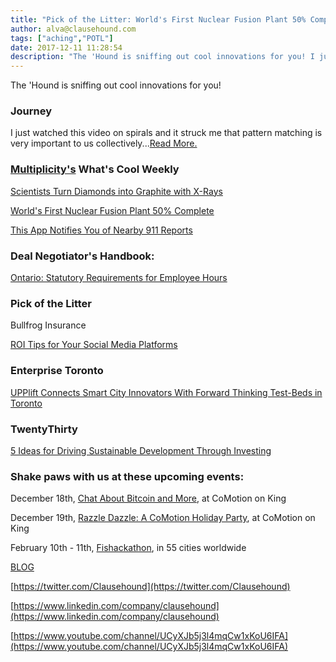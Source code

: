 ```yaml
---
title: "Pick of the Litter: World's First Nuclear Fusion Plant 50% Complete!"
author: alva@clausehound.com
tags: ["aching","POTL"]
date: 2017-12-11 11:28:54
description: "The 'Hound is sniffing out cool innovations for you! I just watched this video on spirals and it struck me that pattern matching is very important to us collectively."
---
```


The 'Hound is sniffing out cool innovations for you!



### Journey

 I just watched this video on spirals and it struck me that pattern matching is very important to us collectively...[Read More.](https://blog.clausehound.com/pattern-matching/)

### [Multiplicity's](http://multiplicity.media) What's Cool Weekly



[Scientists Turn Diamonds into Graphite with X-Rays](https://phys.org/news/2017-12-scientists-diamond-graphite.html)



[World's First Nuclear Fusion Plant 50% Complete](https://www.livescience.com/61132-first-fusion-plant-plasma-core-half-completed.html)



[This App Notifies You of Nearby 911 Reports ](https://medium.com/@Citizen_App/introducing-citizen-a8d2f3fabf03)



### Deal Negotiator's Handbook: 

[ Ontario: Statutory Requirements for Employee Hours ](https://blog.clausehound.com/ontario-statutory-requirements-for-employee-hours/)

### Pick of the Litter

Bullfrog Insurance 

[ ROI Tips for Your Social Media Platforms](https://blog.clausehound.com/roi-tips-for-your-social-media-platforms/)



### Enterprise Toronto 

[ UPPlift Connects Smart City Innovators With Forward Thinking Test-Beds in Toronto](https://blog.clausehound.com/upplift-connects-smart-city-innovators-with-forward-thinking-test-beds-in-toronto/)



### TwentyThirty 

[5 Ideas for Driving Sustainable Development Through Investing](https://blog.clausehound.com/5-ideas-for-driving-sustainable-development-through-investing/)

### Shake paws with us at these upcoming events: 

December 18th, [Chat About Bitcoin and More](https://blog.clausehound.com/chat-about-bitcoin-and-more/), at CoMotion on King

December 19th, [Razzle Dazzle: A CoMotion Holiday Party](https://blog.clausehound.com/razzle-dazzle-a-comotion-holiday-party/), at CoMotion on King

February 10th - 11th, [Fishackathon](https://blog.clausehound.com/fishackathon/), in 55 cities worldwide

[BLOG](http://blog.clausehound.com)

[https://twitter.com/Clausehound](https://twitter.com/Clausehound)

[https://www.linkedin.com/company/clausehound](https://www.linkedin.com/company/clausehound)

[https://www.youtube.com/channel/UCyXJb5j3l4mqCw1xKoU6IFA](https://www.youtube.com/channel/UCyXJb5j3l4mqCw1xKoU6IFA)

